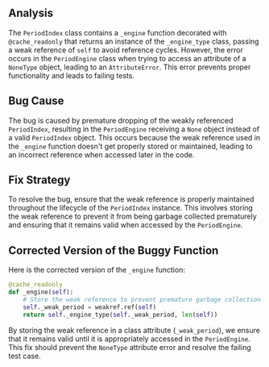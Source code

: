 ## Analysis
The `PeriodIndex` class contains a `_engine` function decorated with `@cache_readonly` that returns an instance of the `_engine_type` class, passing a weak reference of `self` to avoid reference cycles. However, the error occurs in the `PeriodEngine` class when trying to access an attribute of a `NoneType` object, leading to an `AttributeError`. This error prevents proper functionality and leads to failing tests.

## Bug Cause
The bug is caused by premature dropping of the weakly referenced `PeriodIndex`, resulting in the `PeriodEngine` receiving a `None` object instead of a valid `PeriodIndex` object. This occurs because the weak reference used in the `_engine` function doesn't get properly stored or maintained, leading to an incorrect reference when accessed later in the code.

## Fix Strategy
To resolve the bug, ensure that the weak reference is properly maintained throughout the lifecycle of the `PeriodIndex` instance. This involves storing the weak reference to prevent it from being garbage collected prematurely and ensuring that it remains valid when accessed by the `PeriodEngine`.

## Corrected Version of the Buggy Function
Here is the corrected version of the `_engine` function:

```python
@cache_readonly
def _engine(self):
    # Store the weak reference to prevent premature garbage collection
    self._weak_period = weakref.ref(self)
    return self._engine_type(self._weak_period, len(self))
```

By storing the weak reference in a class attribute (`_weak_period`), we ensure that it remains valid until it is appropriately accessed in the `PeriodEngine`. This fix should prevent the `NoneType` attribute error and resolve the failing test case.